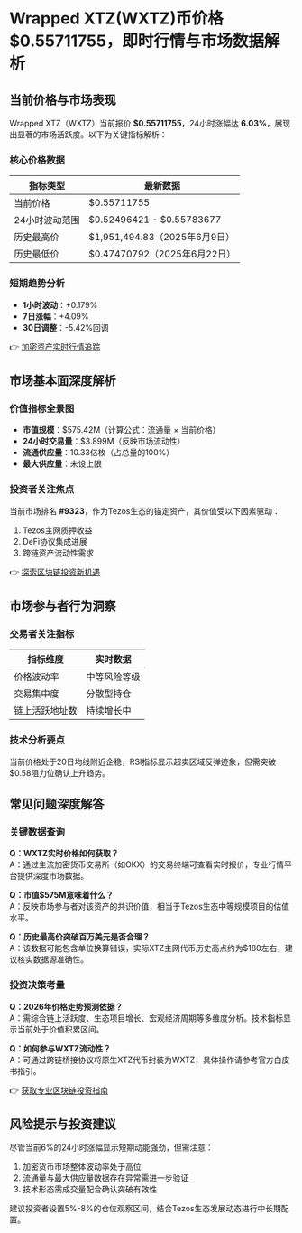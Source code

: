 # Wrapped XTZ(WXTZ)币价格$0.55711755，即时行情与市场数据解析

## 当前价格与市场表现
Wrapped XTZ（WXTZ）当前报价 **$0.55711755**，24小时涨幅达 **6.03%**，展现出显著的市场活跃度。以下为关键指标解析：

### 核心价格数据
| 指标类型       | 最新数据           |
|----------------|--------------------|
| 当前价格       | $0.55711755        |
| 24小时波动范围 | $0.52496421 - $0.55783677 |
| 历史最高价     | $1,951,494.83（2025年6月9日） |
| 历史最低价     | $0.47470792（2025年6月22日） |

### 短期趋势分析
- **1小时波动**：+0.179%
- **7日涨幅**：+4.09%
- **30日调整**：-5.42%回调

👉 [加密资产实时行情追踪](https://bit.ly/okx_welcome)

## 市场基本面深度解析
### 价值指标全景图
- **市值规模**：$575.42M（计算公式：流通量 × 当前价格）
- **24小时交易量**：$3.899M（反映市场流动性）
- **流通供应量**：10.33亿枚（占总量的100%）
- **最大供应量**：未设上限

### 投资者关注焦点
当前市场排名 **#9323**，作为Tezos生态的锚定资产，其价值受以下因素驱动：
1. Tezos主网质押收益
2. DeFi协议集成进展
3. 跨链资产流动性需求

👉 [探索区块链投资新机遇](https://bit.ly/okx_welcome)

## 市场参与者行为洞察
### 交易者关注指标
| 指标维度       | 实时数据       |
|----------------|--------------|
| 价格波动率     | 中等风险等级  |
| 交易集中度     | 分散型持仓   |
| 链上活跃地址数 | 持续增长中   |

### 技术分析要点
当前价格处于20日均线附近企稳，RSI指标显示超卖区域反弹迹象，但需突破$0.58阻力位确认上升趋势。

## 常见问题深度解答
### 关键数据查询
**Q：WXTZ实时价格如何获取？**  
A：通过主流加密货币交易所（如OKX）的交易终端可查看实时报价，专业行情平台提供深度市场数据。

**Q：市值$575M意味着什么？**  
A：反映市场参与者对该资产的共识价值，相当于Tezos生态中等规模项目的估值水平。

**Q：历史最高价突破百万美元是否合理？**  
A：该数据可能包含单位换算错误，实际XTZ主网代币历史高点约为$180左右，建议核实数据源准确性。

### 投资决策考量
**Q：2026年价格走势预测依据？**  
A：需综合链上活跃度、生态项目增长、宏观经济周期等多维度分析。技术指标显示当前处于价值积累区间。

**Q：如何参与WXTZ流动性？**  
A：可通过跨链桥接协议将原生XTZ代币封装为WXTZ，具体操作请参考官方白皮书指引。

👉 [获取专业区块链投资指南](https://bit.ly/okx_welcome)

## 风险提示与投资建议
尽管当前6%的24小时涨幅显示短期动能强劲，但需注意：
1. 加密货币市场整体波动率处于高位
2. 流通量与最大供应量数据存在异常需进一步验证
3. 技术形态需成交量配合确认突破有效性

建议投资者设置5%-8%的仓位观察区间，结合Tezos生态发展动态进行中长期配置。